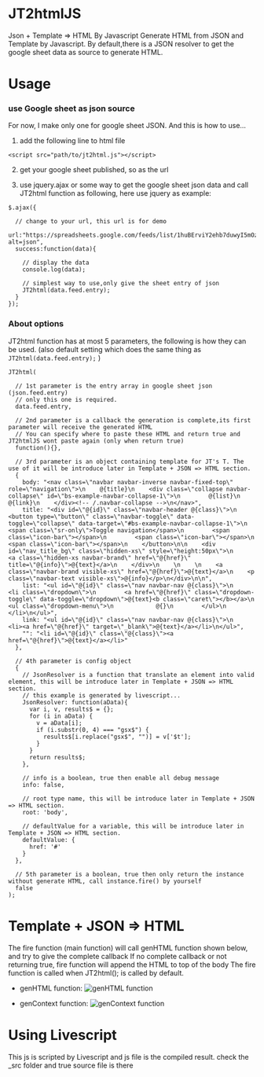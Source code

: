 JT2htmlJS
=========

Json + Template => HTML By Javascript
Generate HTML from JSON and Template by Javascript. By default,there is a JSON resolver to get the google sheet data as source to generate HTML.

Usage
===

### use Google sheet as json source
For now, I make only one for google sheet JSON. And this is how to use...
 1. add the following line to html file
  
  ```
  <script src="path/to/jt2html.js"></script>
  ```

 2. get your google sheet published, so as the url

 3. use jquery.ajax or some way to get the google sheet json data and call JT2html function as following, here use jquery as example:
  ```
  $.ajax({

    // change to your url, this url is for demo
    url:"https://spreadsheets.google.com/feeds/list/1huBErviY2ehb7duwyI5mOzc9y3Ia5yBFQTvPaTyVfFM/od6/public/values?alt=json",
    success:function(data){
    
      // display the data
      console.log(data);
      
      // simplest way to use,only give the sheet entry of json
      JT2html(data.feed.entry);
    }
  });
  ```

### About options

JT2html function has at most 5 parameters, the following is how they can be used. (also default setting which does the same thing as `JT2html(data.feed.entry);` )
  ```
  JT2html(
    
    // 1st parameter is the entry array in google sheet json (json.feed.entry)
    // only this one is required.
    data.feed.entry,
    
    // 2nd parameter is a callback the generation is complete,its first parameter will receive the generated HTML
    // You can specify where to paste these HTML and return true and JT2htmlJS wont paste again (only when return true)
    function(){},

    // 3rd parameter is an object containing template for JT's T. The use of it will be introduce later in Template + JSON => HTML section.
    {
      body: "<nav class=\"navbar navbar-inverse navbar-fixed-top\" role=\"navigation\">\n    @{title}\n    <div class=\"collapse navbar-collapse\" id=\"bs-example-navbar-collapse-1\">\n        @{list}\n        @{link}\n    </div><!-- /.navbar-collapse -->\n</nav>",
      title: "<div id=\"@{id}\" class=\"navbar-header @{class}\">\n    <button type=\"button\" class=\"navbar-toggle\" data-toggle=\"collapse\" data-target=\"#bs-example-navbar-collapse-1\">\n        <span class=\"sr-only\">Toggle navigation</span>\n        <span class=\"icon-bar\"></span>\n        <span class=\"icon-bar\"></span>\n        <span class=\"icon-bar\"></span>\n    </button>\n\n    <div id=\"nav_title_bg\" class=\"hidden-xs\" style=\"height:50px\">\n        <a class=\"hidden-xs navbar-brand\" href=\"@{href}\" title=\"@{info}\">@{text}</a>\n    </div>\n    \n    \n    <a class=\"navbar-brand visible-xs\" href=\"@{href}\">@{text}</a>\n    <p class=\"navbar-text visible-xs\">@{info}</p>\n</div>\n\n",
      list: "<ul id=\"@{id}\" class=\"nav navbar-nav @{class}\">\n    <li class=\"dropdown\">\n        <a href=\"@{href}\" class=\"dropdown-toggle\" data-toggle=\"dropdown\">@{text}<b class=\"caret\"></b></a>\n        <ul class=\"dropdown-menu\">\n            @{}\n        </ul>\n    </li>\n</ul>",
      link: "<ul id=\"@{id}\" class=\"nav navbar-nav @{class}\">\n    <li><a href=\"@{href}\" target=\"_blank\">@{text}</a></li>\n</ul>",
      "": "<li id=\"@{id}\" class=\"@{class}\"><a href=\"@{href}\">@{text}</a></li>"
    },
    
    // 4th parameter is config object
    {
      // JsonResolver is a function that translate an element into valid element, this will be introduce later in Template + JSON => HTML section.
      // this example is generated by livescript...
      JsonResolver: function(aData){
        var i, v, results$ = {};
        for (i in aData) {
          v = aData[i];
          if (i.substr(0, 4) === "gsx$") {
            results$[i.replace("gsx$", "")] = v['$t'];
          }
        }
        return results$;
      },

      // info is a boolean, true then enable all debug message
      info: false,

      // root type name, this will be introduce later in Template + JSON => HTML section.
      root: 'body',

      // defaultValue for a variable, this will be introduce later in Template + JSON => HTML section.
      defaultValue: {
        href: '#'
      }
    },

    // 5th parameter is a boolean, true then only return the instance without generate HTML, call instance.fire() by yourself
    false
  );
  ```

Template + JSON => HTML
===

The fire function (main function) will call genHTML function shown below, and try to give the complete callback
If no complete callback or not returning true, fire function will append the HTML to top of the body
The fire function is called when JT2html(); is called by default.

 * genHTML function:
![genHTML function](https://raw.github.com/chgu82837/JT2htmlJS/master/_readmeImg/jt2html_genHTML.png)

 * genContext function:
![genContext function](https://raw.github.com/chgu82837/JT2htmlJS/master/_readmeImg/jt2html_genContext.png)

Using Livescript
===
This js is scripted by Livescript and js file is the compiled result.
check the _src folder and true source file is there
